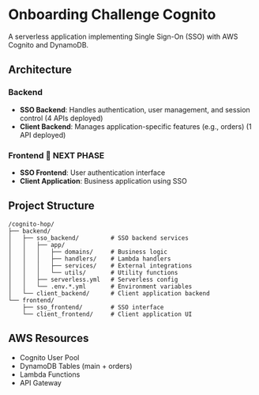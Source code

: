 # Onboarding Challenge Cognito

A serverless application implementing Single Sign-On (SSO) with AWS Cognito and DynamoDB.

## Architecture

### Backend 
- **SSO Backend**: Handles authentication, user management, and session control (4 APIs deployed)
- **Client Backend**: Manages application-specific features (e.g., orders) (1 API deployed)

### Frontend 🔄 NEXT PHASE
- **SSO Frontend**: User authentication interface
- **Client Application**: Business application using SSO

## Project Structure

```
/cognito-hop/
├── backend/
│   ├── sso_backend/         # SSO backend services
│   │   ├── app/
│   │   │   ├── domains/     # Business logic
│   │   │   ├── handlers/    # Lambda handlers
│   │   │   ├── services/    # External integrations
│   │   │   └── utils/       # Utility functions
│   │   ├── serverless.yml   # Serverless config
│   │   └── .env.*.yml       # Environment variables
│   └── client_backend/      # Client application backend
└── frontend/
    ├── sso_frontend/        # SSO interface
    └── client_frontend/     # Client application UI
```

## AWS Resources
- Cognito User Pool
- DynamoDB Tables (main + orders)
- Lambda Functions
- API Gateway
